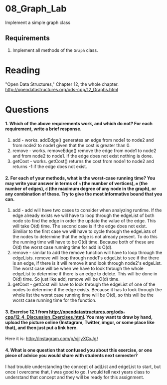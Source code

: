 08_Graph_Lab
============

Implement a simple graph class

Requirements
------------

1. Implement all methods of the `Graph` class.

Reading
=======
"Open Data Structures," Chapter 12, the whole chapter. http://opendatastructures.org/ods-cpp/12_Graphs.html

Questions
=========

#### 1. Which of the above requirements work, and which do not? For each requirement, write a brief response.

1. add - works. addEdge() generates an edge from node1 to node2 and from node2 to node1 given that the cost is greater than 0.
2. remove - works. removeEdge() remove the edge from node1 to node2 and from node2 to node1. If the edge does not exist nothing is done.
3. getCost - works. getCost() returns the cost from node1 to node2 and returns -1 if the edge does not exist.

#### 2. For each of your methods, what is the worst-case running time? You may write your answer in terms of `n` (the number of vertices), `m` (the number of edges), `d` (the maximum degree of any node in the graph), or any combination of these. Try to give the most informative bound that you can.

1. add - add will have two cases to consider when analyzing runtime. If the edge already exists we will have to loop through the edgeList of both node sto find the edge in order the update the value of the edge. This will take O(d) time. The second case is if the edge does not exist. Similiar to the first case we will have to cycle through the edgeLists of the nodes to determine that the edge is not already present. To do this the running time will have to be O(d) time. Because both of these are O(d) the worst case running time for add is O(d).
2. remove - similar to add the remove function will have to loop through the edgeLists. remove will loop through node1's edgeList to see if the there is an edge, if there is it will remove it and look through node2's edgeList. The worst case will be when we have to look through the whole edgeList to determine if there is an edge to delete. This will be done in O(d) time. So just like add, remove will be O(d) time. 
3. getCost - getCost will have to look through the edgeList of one of the nodes to determine if the edge exists. Because it has to look through the whole list the worst case running time will be O(d), so this will be the worst case running time for the function. 

#### 3. Exercise 12.1 from http://opendatastructures.org/ods-cpp/12_4_Discussion_Exercises.html. You may want to draw by hand, upload the picture online (Instagram, Twitter, imgur, or some place like that), and then just put a link here.

Here it is: http://instagram.com/p/vjjlyXCxJg/

#### 4. What is one question that confused you about this exercise, or one piece of advice you would share with students next semester?

I had trouble understanding the concept of adjList and edgeList to start, but once I overcome that, I was good to go. I would tell next years class to understand that concept and they will be ready for this assignment.